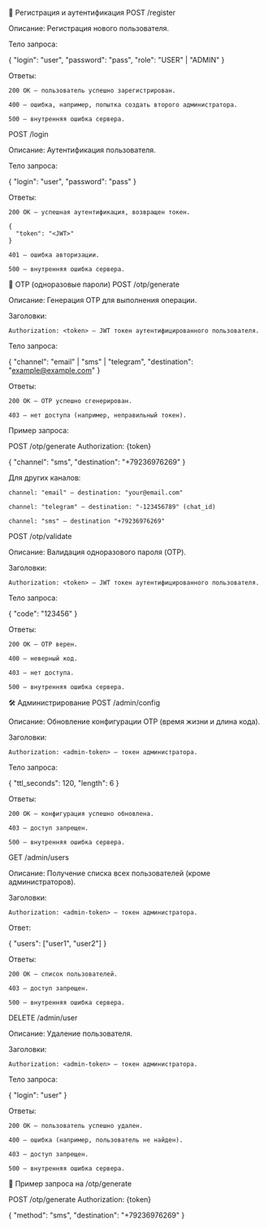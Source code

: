 🚀 Регистрация и аутентификация
POST /register

Описание: Регистрация нового пользователя.

Тело запроса:

{
  "login": "user",
  "password": "pass",
  "role": "USER" | "ADMIN"
}

Ответы:

    200 OK — пользователь успешно зарегистрирован.

    400 — ошибка, например, попытка создать второго администратора.

    500 — внутренняя ошибка сервера.

POST /login

Описание: Аутентификация пользователя.

Тело запроса:

{
  "login": "user",
  "password": "pass"
}

Ответы:

    200 OK — успешная аутентификация, возвращен токен.

    {
      "token": "<JWT>"
    }

    401 — ошибка авторизации.

    500 — внутренняя ошибка сервера.

🔐 OTP (одноразовые пароли)
POST /otp/generate

Описание: Генерация OTP для выполнения операции.

Заголовки:

    Authorization: <token> — JWT токен аутентифицированного пользователя.

Тело запроса:

{
  "channel": "email" | "sms" | "telegram",
  "destination": "example@example.com"
}

Ответы:

    200 OK — OTP успешно сгенерирован.

    403 — нет доступа (например, неправильный токен).

Пример запроса:

POST /otp/generate
Authorization: {token}

{
  "channel": "sms",
  "destination": "+79236976269"
}

Для других каналов:

    channel: "email" — destination: "your@email.com"

    channel: "telegram" — destination: "-123456789" (chat_id)

    channel: "sms" — destination "+79236976269"

POST /otp/validate

Описание: Валидация одноразового пароля (OTP).

Заголовки:

    Authorization: <token> — JWT токен аутентифицированного пользователя.

Тело запроса:

{
  "code": "123456"
}

Ответы:

    200 OK — OTP верен.

    400 — неверный код.

    403 — нет доступа.

    500 — внутренняя ошибка сервера.

🛠 Администрирование
POST /admin/config

Описание: Обновление конфигурации OTP (время жизни и длина кода).

Заголовки:

    Authorization: <admin-token> — токен администратора.

Тело запроса:

{
  "ttl_seconds": 120,
  "length": 6
}

Ответы:

    200 OK — конфигурация успешно обновлена.

    403 — доступ запрещен.

    500 — внутренняя ошибка сервера.

GET /admin/users

Описание: Получение списка всех пользователей (кроме администраторов).

Заголовки:

    Authorization: <admin-token> — токен администратора.

Ответ:

{
  "users": ["user1", "user2"]
}

Ответы:

    200 OK — список пользователей.

    403 — доступ запрещен.

    500 — внутренняя ошибка сервера.

DELETE /admin/user

Описание: Удаление пользователя.

Заголовки:

    Authorization: <admin-token> — токен администратора.

Тело запроса:

{
  "login": "user"
}

Ответы:

    200 OK — пользователь успешно удален.

    400 — ошибка (например, пользователь не найден).

    403 — доступ запрещен.

    500 — внутренняя ошибка сервера.

🔑 Пример запроса на /otp/generate

POST /otp/generate
Authorization: {token}

{
  "method": "sms",
  "destination": "+79236976269"
}
